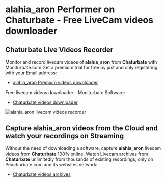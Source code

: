 # alahia_aron Performer on Chaturbate - Free LiveCam videos downloader

## Chaturbate Live Videos Recorder

Monitor and record livecam videos of **alahia_aron** from **Chaturbate** with Moniturbate.com
Get a premium trial for free by just and only registering with your Email address:
* [alahia_aron Premium videos downloader](https://moniturbate.com/request-demo-licence-key.html)

Free livecam videos downloader - Moniturbate Software:
* [Chaturbate videos downloader](https://moniturbate.com/moniturbate-download-software.html)

![alahia_aron livecam videos recorder](https://peachurnet.com/templates/moniturbate-software.png)


## Capture alahia_aron videos from the Cloud and watch your recordings on Streaming

Without the need of downloading a software, capture **alahia_aron** livecam videos from **Chaturbate** 100% online.
Watch Livecam archives from **Chaturbate** unlimitedly from thousands of existing recordings, only on Peachurbate.com and its websites network:
* [Chaturbate videos archives](https://peachurnet.com/)